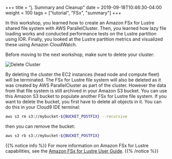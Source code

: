 +++
title = "j. Summary and Cleanup"
date = 2019-09-18T10:46:30-04:00
weight = 100
tags = ["tutorial", "FSx", "summary"]
+++


In this workshop, you learned how to create an Amazon FSx for Lustre shared file system with AWS ParallelCluster. Then, you learned how lazy file loading works and conducted performance tests on the Lustre partition using IOR. Finally, you looked at the Lustre partition metrics and visualized these using Amazon CloudWatch.

Before moving to the next workshop, make sure to delete your cluster:

![Delete Cluster](/images/pcluster/pcmanager-delete.png)

By deleting the cluster the EC2 instances (head node and compute fleet) will be terminated. The FSx for Lustre file system will also be deleted as it was created by AWS ParallelCluster as part of the cluster.
However the data from that file system is still archived in your Amazon S3 bucket.
You can use this Amazon S3 bucket to populate another FSx for Lustre file system.
If you want to delete the bucket, you first have to delete all objects in it.
You can do this in your Cloud9 IDE terminal:

```bash
aws s3 rm s3://mybucket-${BUCKET_POSTFIX} --recursive
```
then you can remove the bucket:
```bash
aws s3 rb s3://mybucket-${BUCKET_POSTFIX}
```


{{% notice info %}}
For more information on Amazon FSx for Lustre capabilities, see the [Amazon FSx for Lustre User Guide](https://docs.aws.amazon.com/fsx/latest/LustreGuide/what-is.html).
{{% /notice %}}

